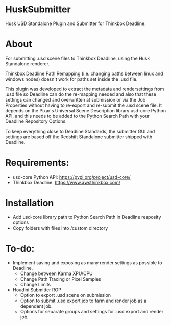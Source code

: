 # HuskSubmitter
Husk USD Standalone Plugin and Submitter for Thinkbox Deadline.

# About
For submitting .usd scene files to Thinkbox Deadline, using the Husk Standalone renderer. 

Thinkbox Deadline Path Remapping (i.e. changing paths between linux and windows nodes) doesn't work
for paths set inside the .usd file. 

This plugin was developed to extract the metadata and rendersettings from .usd file so Deadline
can do the re-mapping needed and also that these settings can changed and overwritten at submission 
or via the Job Properties without having to re-export and re-submit the .usd scene file. 
It depends on the Pixar's Universal Scene Description library usd-core Python API, and this needs
to be added to the Python Search Path with your Deadline Repository Options. 

To keep everything close to Deadline Standards, the submitter GUI and settings are based off the 
Redshift Standalone submitter shipped with Deadline. 

# Requirements:
- usd-core Python API: https://pypi.org/project/usd-core/
- Thinkbox Deadline: https://www.awsthinkbox.com/

# Installation
- Add usd-core library path to Python Search Path in Deadline resposity options 
- Copy folders with files into <Deadline Repository>/custom directory

# To-do:
- Implement saving and exposing as many render settings as possible to Deadline.
	- Change between Karma XPU/CPU 
	- Change Path Tracing or Pixel Samples 
	- Change Limits 
- Houdini Submitter ROP 
	- Option to export .usd scene on submission
	- Option to submit .usd export job to farm and render job as a dependent job.
	- Options for separate groups and settings for .usd export and render job. 

